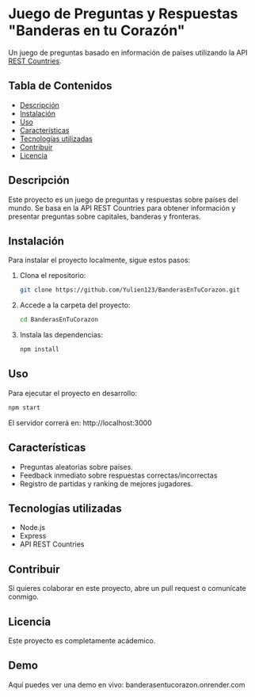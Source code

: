 # Juego de Preguntas y Respuestas "Banderas en tu Corazón"
Un juego de preguntas basado en información de países utilizando la API [REST Countries](https://restcountries.com/).

## Tabla de Contenidos
- [Descripción](#descripción)
- [Instalación](#instalación)
- [Uso](#uso)
- [Características](#características)
- [Tecnologías utilizadas](#tecnologías-utilizadas)
- [Contribuir](#contribuir)
- [Licencia](#licencia)

## Descripción
Este proyecto es un juego de preguntas y respuestas sobre países del mundo. Se basa en la API REST Countries para obtener información y presentar preguntas sobre capitales, banderas y fronteras.

## Instalación
Para instalar el proyecto localmente, sigue estos pasos:

1. Clona el repositorio:
    ```sh
    git clone https://github.com/Yulien123/BanderasEnTuCorazon.git
    ```

2. Accede a la carpeta del proyecto:
    ```sh
    cd BanderasEnTuCorazon
    ```

3. Instala las dependencias:
    ```sh
    npm install
    ```

## Uso
Para ejecutar el proyecto en desarrollo:
```sh
npm start
```
El servidor correrá en: http://localhost:3000

## Características
- Preguntas aleatorias sobre países.
- Feedback inmediato sobre respuestas correctas/incorrectas
- Registro de partidas y ranking de mejores jugadores.

## Tecnologías utilizadas
- Node.js
- Express
- API REST Countries

## Contribuir
Si quieres colaborar en este proyecto, abre un pull request o comunícate conmigo.

## Licencia
Este proyecto es completamente acádemico.

## Demo
Aquí puedes ver una demo en vivo: banderasentucorazon.onrender.com